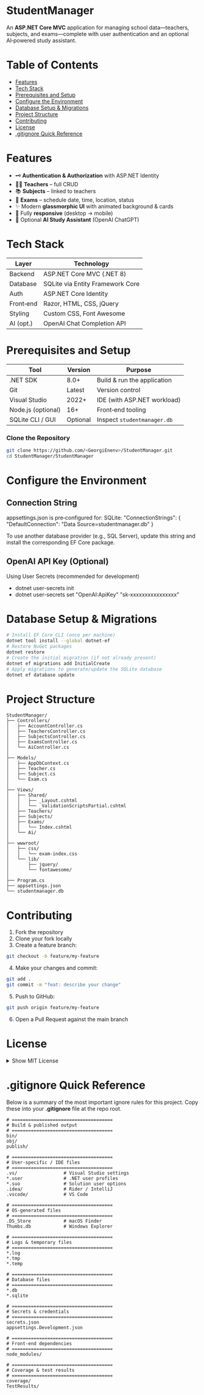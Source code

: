 # StudentManager

An **ASP.NET Core MVC** application for managing school data—teachers, subjects, and exams—complete with user authentication and an optional AI‑powered study assistant.

# Table of Contents
- [Features](#features)
- [Tech Stack](#tech-stack)
- [Prerequisites and Setup](#prerequisites-and-setup)
- [Configure the Environment](#configure-the-environment)
- [Database Setup & Migrations](#database-setup--migrations)
- [Project Structure](#project-structure)
- [Contributing](#contributing)
- [License](#license)
- [.gitignore Quick Reference](#gitignore-quick-reference)

# Features
- 🗝 **Authentication & Authorization** with ASP.NET Identity  
- 👩‍🏫 **Teachers** – full CRUD  
- 📚 **Subjects** – linked to teachers  
- 📝 **Exams** – schedule date, time, location, status  
- ✨ Modern **glassmorphic UI** with animated background & cards  
- 📱 Fully **responsive** (desktop → mobile)  
- 🤖 Optional **AI Study Assistant** (OpenAI ChatGPT)  

# Tech Stack

| Layer     | Technology                           |
|-----------|--------------------------------------|
| Backend   | ASP.NET Core MVC (.NET 8)            |
| Database  | SQLite via Entity Framework Core     |
| Auth      | ASP.NET Core Identity                |
| Front‑end | Razor, HTML, CSS, jQuery             |
| Styling   | Custom CSS, Font Awesome             |
| AI (opt.) | OpenAI Chat Completion API           |

# Prerequisites and Setup

| Tool                | Version  | Purpose                        |
|---------------------|----------|--------------------------------|
| .NET SDK            | 8.0+     | Build & run the application    |
| Git                 | Latest   | Version control                |
| Visual Studio       | 2022+    | IDE (with ASP.NET workload)    |
| Node.js (optional)  | 16+      | Front‑end tooling              |
| SQLite CLI / GUI    | Optional | Inspect `studentmanager.db`    |

### Clone the Repository
```bash
git clone https://github.com/<GeorgiEnenv>/StudentManager.git
cd StudentManager/StudentManager
```
# Configure the Environment
## Connection String
appsettings.json is pre‑configured for:
SQLite: "ConnectionStrings": {  
"DefaultConnection": "Data Source=studentmanager.db"
}  

To use another database provider (e.g., SQL Server), update this string and install the corresponding EF Core package.
## OpenAI API Key (Optional)
Using User Secrets (recommended for development)
- dotnet user-secrets init
- dotnet user-secrets set "OpenAI:ApiKey" "sk-xxxxxxxxxxxxxxxx"

# Database Setup & Migrations 
```bash
# Install EF Core CLI (once per machine)
dotnet tool install --global dotnet-ef
# Restore NuGet packages
dotnet restore
# Create the initial migration (if not already present)
dotnet ef migrations add InitialCreate
# Apply migrations to generate/update the SQLite database
dotnet ef database update
```
# Project Structure
```text
StudentManager/
├── Controllers/
│   ├── AccountController.cs
│   ├── TeachersController.cs
│   ├── SubjectsController.cs
│   ├── ExamsController.cs
│   └── AiController.cs
│
├── Models/
│   ├── AppDbContext.cs
│   ├── Teacher.cs
│   ├── Subject.cs
│   └── Exam.cs
│
├── Views/
│   ├── Shared/
│   │   ├── _Layout.cshtml
│   │   └── _ValidationScriptsPartial.cshtml
│   ├── Teachers/
│   ├── Subjects/
│   ├── Exams/
│   │   └── Index.cshtml
│   └── Ai/
│
├── wwwroot/
│   ├── css/
│   │   └── exam-index.css
│   └── lib/
│       ├── jquery/
│       └── fontawesome/
│
├── Program.cs
├── appsettings.json
└── studentmanager.db
```

# Contributing
1. Fork the repository
2. Clone your fork locally
3. Create a feature branch:
```bash
git checkout -b feature/my-feature
```
4. Make your changes and commit:
```bash
git add .
git commit -m "feat: describe your change"
```
5. Push to GitHub:
```bash
git push origin feature/my-feature
```
6. Open a Pull Request against the main branch

# License
<details> <summary>Show MIT License</summary>
MIT License  
  
Copyright (c) 2025 Georgi Enev

Permission is hereby granted, free of charge, to any person obtaining a copy
of this software and associated documentation files (the "Software"), to deal
in the Software without restriction, including without limitation the rights
to use, copy, modify, merge, publish, distribute, sublicense, and/or sell
copies of the Software, and to permit persons to whom the Software is
furnished to do so, subject to the following conditions:

THE SOFTWARE IS PROVIDED "AS IS", WITHOUT WARRANTY OF ANY KIND, EXPRESS OR
IMPLIED, INCLUDING BUT NOT LIMITED TO THE WARRANTIES OF MERCHANTABILITY,
FITNESS FOR A PARTICULAR PURPOSE AND NONINFRINGEMENT. IN NO EVENT SHALL THE
AUTHORS OR COPYRIGHT HOLDERS BE LIABLE FOR ANY CLAIM, DAMAGES OR OTHER
LIABILITY, WHETHER IN AN ACTION OF CONTRACT, TORT OR OTHERWISE, ARISING FROM,
OUT OF OR IN CONNECTION WITH THE SOFTWARE OR THE USE OR OTHER DEALINGS IN THE
SOFTWARE.
</details>

# .gitignore Quick Reference

Below is a summary of the most important ignore rules for this project.  Copy these into your **.gitignore** file at the repo root.

```gitignore
# =====================================
# Build & published output
# =====================================
bin/
obj/
publish/

# =====================================
# User‐specific / IDE files
# =====================================
.vs/                 # Visual Studio settings
*.user               # .NET user profiles
*.suo                # Solution user options
.idea/               # Rider / IntelliJ
.vscode/             # VS Code

# =====================================
# OS‐generated files
# =====================================
.DS_Store            # macOS Finder
Thumbs.db            # Windows Explorer

# =====================================
# Logs & temporary files
# =====================================
*.log
*.tmp
*.temp

# =====================================
# Database files
# =====================================
*.db
*.sqlite

# =====================================
# Secrets & credentials
# =====================================
secrets.json
appsettings.Development.json

# =====================================
# Front‑end dependencies
# =====================================
node_modules/

# =====================================
# Coverage & test results
# =====================================
coverage/
TestResults/
```




